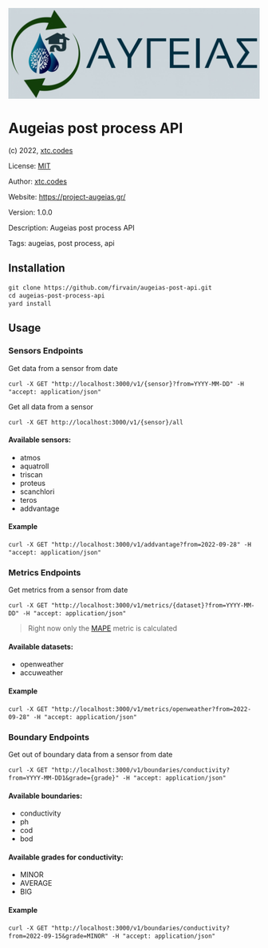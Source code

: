 ![Project Augeias](./images/logo.jpg)

# Augeias post process API
(c) 2022, [xtc.codes](https://xtc.codes)

License: [MIT](LICENSE)

Author: [xtc.codes](https://xtc.codes)

Website: https://project-augeias.gr/

Version: 1.0.0

Description: Augeias post process API

Tags: augeias, post process, api

## Installation

    git clone https://github.com/firvain/augeias-post-api.git
    cd augeias-post-process-api
    yard install

## Usage

### Sensors Endpoints
Get data from a sensor from date 

    curl -X GET "http://localhost:3000/v1/{sensor}?from=YYYY-MM-DD" -H "accept: application/json"


Get all data from a sensor

    curl -X GET http://localhost:3000/v1/{sensor}/all
####  Available sensors:
- atmos
- aquatroll
- triscan
- proteus
- scanchlori
- teros
- addvantage

#### Example
    curl -X GET "http://localhost:3000/v1/addvantage?from=2022-09-28" -H "accept: application/json"


### Metrics Endpoints
Get metrics from a sensor from date

    curl -X GET "http://localhost:3000/v1/metrics/{dataset}?from=YYYY-MM-DD" -H "accept: application/json"

> Right now only the [MAPE](https://en.wikipedia.org/wiki/Mean_absolute_percentage_error) metric is calculated

####  Available datasets:
- openweather
- accuweather

#### Example
    curl -X GET "http://localhost:3000/v1/metrics/openweather?from=2022-09-28" -H "accept: application/json"

### Boundary Endpoints
Get out of boundary data from a sensor from date
    
    curl -X GET "http://localhost:3000/v1/boundaries/conductivity?from=YYYY-MM-DD1&grade={grade}" -H "accept: application/json"

####  Available boundaries:
- conductivity
- ph
- cod
- bod

####  Available grades for conductivity:
- MINOR
- AVERAGE
- BIG

#### Example
    curl -X GET "http://localhost:3000/v1/boundaries/conductivity?from=2022-09-15&grade=MINOR" -H "accept: application/json"
